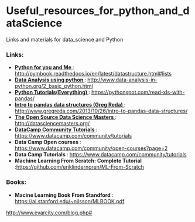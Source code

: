 # Useful_resources_for_python_and_dataScience
Links and materials for data_science and Python

### Links:
* <b> <u> Python for you and Me </u> </b> : http://pymbook.readthedocs.io/en/latest/datastructure.html#lists
* <b> <u> Data Analysis using python </u> </b> : http://www.data-analysis-in-python.org/2_basic_python.html
* <b> <u> Python Tutorials(Everything) </u> </b> : https://pythonspot.com/read-xls-with-pandas/
* <b> <u> Intro to pandas data structures (Greg Reda) </u> </b> : http://www.gregreda.com/2013/10/26/intro-to-pandas-data-structures/
* <b> <u> The Open Source Data Science Masters </u> </b> : http://datasciencemasters.org/
* <b> <u>  DataCamp Community Tutorials </u> </b>  : https://www.datacamp.com/community/tutorials
* <b>  Data Camp Open courses </b> : https://www.datacamp.com/community/open-courses?page=2
* <b> Data Camp Tutorials </b> : https://www.datacamp.com/community/tutorials
* <b> Machine Learning From Scratch: Complete Tutorial </b> :https://github.com/eriklindernoren/ML-From-Scratch


### Books:

* <b> Macine Learning Book From Standford </b> : https://ai.stanford.edu/~nilsson/MLBOOK.pdf

http://www.evarcity.com/blog.php#
